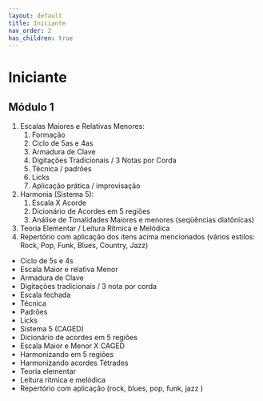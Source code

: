 ```yaml
---
layout: default
title: Iniciante
nav_order: 2
has_children: true
---
```


# Iniciante

<!-- 1. Dicas de Estudo
1. Limpeza
 - Monitoramento de progresso
 - Estudo nas 12 tonalidades
 - Aplicação do estudo
1. Metrônomo 2
1. Escala Maior (tabela)
1. Escala Menor (tabela)
1. Intervalos
1. Campo Harmônico Maior (tabela)
1. Campo Harmônico Menor (tabela)
1. Escala Relativa
1. Armadura de Clave
1. Escala de Blues
1. Escala Pentatônica
    - Vibrato
    - Bend
    - Shape 1
    - Shape 1 nos 12 tons (tabela) e aplicação no improviso
    - Licks Pentatônicos 1 e 2
    - 5 Shapes
    - Exercícios 1, 2, 3 e 4 nos 5 Shapes
    - 5 Shapes nos 12 tons (tabela) e aplicação no improviso
    - Penta Drills (1, 2, 3, 4)
    - Penta Drills (1, 2, 3, 4) – Horizontal
    - Penta Drills (1, 2, 3, 4) – Vertical
    - Penta Drills (1, 2, 3, 4) – Aplicação no improviso
    - Regra prática para aplicação da pentatônica maior e menor
1. Estudo Palhetada Alternada
1. Estudo de Ligados
1. Tapping Workout Parte I – Iniciação
1. Tapping Workout Parte II – Padrões Básicos
1. Tapping Workout Parte III – Truques
1. Notas no Braço (método single string)
1. Notas no Braço na Prática (método single string – Cronograma de Estudo)
1. Tríades e suas aplicações
1. Estudo de Trídes I e II
1. Cronograma de Estudos
    - Divisão por tópicos
1. Repertório (Classic Rock c/ solos improvisados)
1. Backing Tracks em Mp3 de cada tonalidade -->

## Módulo 1

1. Escalas Maiores e Relativas Menores:
   1. Formação
   2. Ciclo de 5as e 4as
   3. Armadura de Clave
   4. Digitações Tradicionais / 3 Notas por Corda
   5. Técnica / padrões
   6. Licks
   7. Aplicação prática / improvisação
2. Harmonia (Sistema 5):
   1. Escala X Acorde
   2. Dicionário de Acordes em 5 regiões
   3. Análise de Tonalidades Maiores e menores (seqüências diatônicas)
3. Teoria Elementar / Leitura Rítmica e Melódica
4. Repertório com aplicação dos itens acima mencionados (vários estilos: Rock, Pop, Funk, Blues, Country, Jazz)

- Ciclo de 5s e 4s
- Escala Maior e relativa Menor
- Armadura de Clave
- Digitações tradicionais / 3 nota por corda
- Escala fechada
- Técnica
- Padrões
- Licks
- Sistema 5 (CAGED)
- Dicionário de acordes em 5 regiões
- Escala Maior e Menor X CAGED
- Harmonizando em 5 regiões
- Harmonizando acordes Tétrades
- Teoria elementar 
- Leitura ritmica e melódica
- Repertório com aplicação (rock, blues, pop, funk, jazz )
